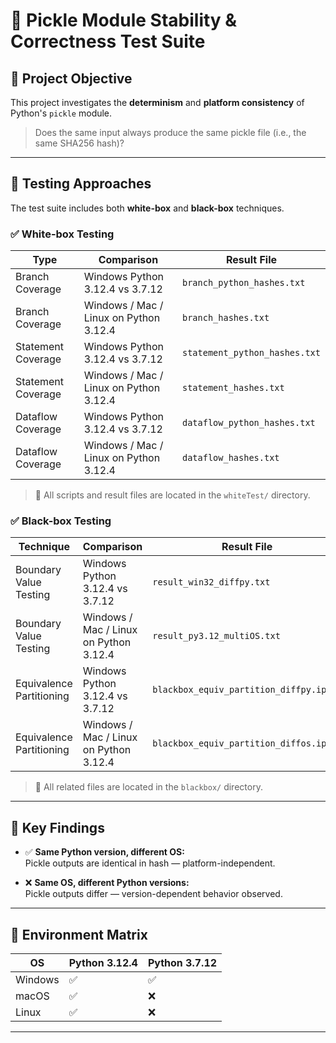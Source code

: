 # 🧪 Pickle Module Stability & Correctness Test Suite

## 📌 Project Objective

This project investigates the **determinism** and **platform consistency** of Python's `pickle` module.

> Does the same input always produce the same pickle file (i.e., the same SHA256 hash)?

---

## 🧰 Testing Approaches

The test suite includes both **white-box** and **black-box** techniques.

### ✅ White-box Testing

| Type | Comparison | Result File |
|------|------------|-------------|
| Branch Coverage | Windows Python 3.12.4 vs 3.7.12 | `branch_python_hashes.txt` |
| Branch Coverage | Windows / Mac / Linux on Python 3.12.4 | `branch_hashes.txt` |
| Statement Coverage | Windows Python 3.12.4 vs 3.7.12 | `statement_python_hashes.txt` |
| Statement Coverage | Windows / Mac / Linux on Python 3.12.4 | `statement_hashes.txt` |
| Dataflow Coverage | Windows Python 3.12.4 vs 3.7.12 | `dataflow_python_hashes.txt` |
| Dataflow Coverage | Windows / Mac / Linux on Python 3.12.4 | `dataflow_hashes.txt` |

> 📁 All scripts and result files are located in the `whiteTest/` directory.

### ✅ Black-box Testing

| Technique | Comparison | Result File |
|-----------|------------|-------------|
| Boundary Value Testing | Windows Python 3.12.4 vs 3.7.12 | `result_win32_diffpy.txt` |
| Boundary Value Testing | Windows / Mac / Linux on Python 3.12.4 | `result_py3.12_multiOS.txt` |
| Equivalence Partitioning | Windows Python 3.12.4 vs 3.7.12 | `blackbox_equiv_partition_diffpy.ipynb` |
| Equivalence Partitioning | Windows / Mac / Linux on Python 3.12.4 | `blackbox_equiv_partition_diffos.ipynb` |

> 📁 All related files are located in the `blackbox/` directory.

---

## 🧾 Key Findings

- ✅ **Same Python version, different OS:**  
  Pickle outputs are identical in hash — platform-independent.

- ❌ **Same OS, different Python versions:**  
  Pickle outputs differ — version-dependent behavior observed.

---

## 🧪 Environment Matrix

| OS      | Python 3.12.4 | Python 3.7.12 |
|---------|----------------|---------------|
| Windows | ✅              | ✅             |
| macOS   | ✅              | ❌             |
| Linux   | ✅              | ❌             |

---
